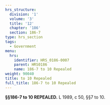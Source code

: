 ```yaml
---
hrs_structure:
  division: '1'
  volume: '3'
  title: '12'
  chapter: '186'
  section: 186-7
type: hrs_section
tags:
  - Government
menu:
  hrs:
    identifier: HRS_0186-0007
    parent: HRS0186
    name: 186-7 to 10 Repealed
weight: 90040
title: to 10 Repealed
full_title: 186-7 to 10 Repealed
---
```

**§§186-7 to 10 REPEALED.** L 1989, c 50, §§7 to 10.